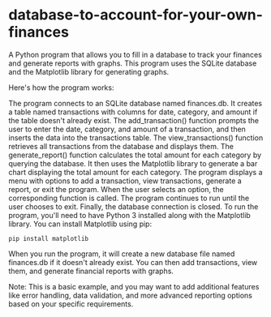 # database-to-account-for-your-own-finances

A Python program that allows you to fill in a database to track your finances and generate reports with graphs. This program uses the SQLite database and the Matplotlib library for generating graphs.

Here's how the program works:

The program connects to an SQLite database named finances.db.
It creates a table named transactions with columns for date, category, and amount if the table doesn't already exist.
The add_transaction() function prompts the user to enter the date, category, and amount of a transaction, and then inserts the data into the transactions table.
The view_transactions() function retrieves all transactions from the database and displays them.
The generate_report() function calculates the total amount for each category by querying the database. It then uses the Matplotlib library to generate a bar chart displaying the total amount for each category.
The program displays a menu with options to add a transaction, view transactions, generate a report, or exit the program.
When the user selects an option, the corresponding function is called.
The program continues to run until the user chooses to exit.
Finally, the database connection is closed.
To run the program, you'll need to have Python 3 installed along with the Matplotlib library. You can install Matplotlib using pip:

```
pip install matplotlib
```

When you run the program, it will create a new database file named finances.db if it doesn't already exist. You can then add transactions, view them, and generate financial reports with graphs.

Note: This is a basic example, and you may want to add additional features like error handling, data validation, and more advanced reporting options based on your specific requirements.
